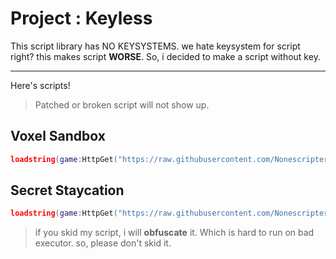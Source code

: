# Project : Keyless
This script library has NO KEYSYSTEMS.
we hate keysystem for script right? this makes script **WORSE**.
So, i decided to make a script without key.

------

Here's scripts!
> Patched or broken script will not show up.

## Voxel Sandbox
```lua
loadstring(game:HttpGet("https://raw.githubusercontent.com/Nonescripter-rblx/Roblox/refs/heads/main/VoxelSandbox.lua",true))()
```

## Secret Staycation
```lua
loadstring(game:HttpGet("https://raw.githubusercontent.com/Nonescripter-rblx/Roblox/refs/heads/main/SecretStaycation.lua",true))()
```

> if you skid my script, i will **obfuscate** it. Which is hard to run on bad executor.
> so, please don't skid it.